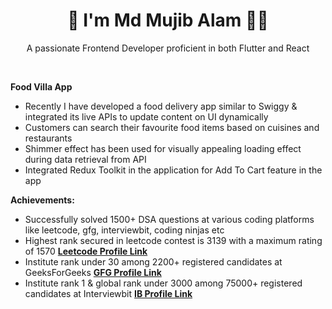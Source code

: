 <h1 align='center'>
 👋 I'm Md Mujib Alam 👨‍💻
</h1>

<p align='center'>
  A passionate Frontend Developer proficient in both Flutter and React
</p>

<br/>

**Food Villa App** 
- Recently I have developed a food delivery app similar to Swiggy & integrated its live APIs to update content on UI dynamically
- Customers can search their favourite food items based on cuisines and restaurants
- Shimmer effect has been used for visually appealing loading effect during data retrieval from API
- Integrated Redux Toolkit in the application for Add To Cart feature in the app

**Achievements:**
- Successfully solved 1500+ DSA questions at various coding platforms like leetcode, gfg, interviewbit, coding ninjas etc
- Highest rank secured in leetcode contest is 3139 with a maximum rating of 1570  **[Leetcode Profile Link](https://leetcode.com/u/md_hamid/)**
- Institute rank under 30 among 2200+ registered candidates at GeeksForGeeks **[GFG Profile Link](https://auth.geeksforgeeks.org/user/md_hamid/)**
- Institute rank 1 & global rank under 3000 among 75000+ registered candidates at Interviewbit **[IB Profile Link](https://www.interviewbit.com/profile/md_hamid)**
  

